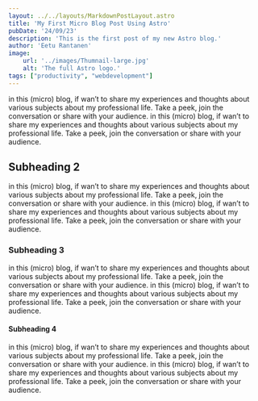 ```yaml
---
layout: ../../layouts/MarkdownPostLayout.astro
title: 'My First Micro Blog Post Using Astro'
pubDate: '24/09/23'
description: 'This is the first post of my new Astro blog.'
author: 'Eetu Rantanen'
image:
    url: '../images/Thumnail-large.jpg'
    alt: 'The full Astro logo.'
tags: ["productivity", "webdevelopment"]
---
```


in this (micro) blog, if wan’t to share my experiences and thoughts about various subjects about my professional life. Take a peek, join the conversation or share with your audience. in this (micro) blog, if wan’t to share my experiences and thoughts about various subjects about my professional life. Take a peek, join the conversation or share with your audience.

## Subheading 2

in this (micro) blog, if wan’t to share my experiences and thoughts about various subjects about my professional life. Take a peek, join the conversation or share with your audience. in this (micro) blog, if wan’t to share my experiences and thoughts about various subjects about my professional life. Take a peek, join the conversation or share with your audience.

### Subheading 3

in this (micro) blog, if wan’t to share my experiences and thoughts about various subjects about my professional life. Take a peek, join the conversation or share with your audience. in this (micro) blog, if wan’t to share my experiences and thoughts about various subjects about my professional life. Take a peek, join the conversation or share with your audience.

#### Subheading 4

in this (micro) blog, if wan’t to share my experiences and thoughts about various subjects about my professional life. Take a peek, join the conversation or share with your audience. in this (micro) blog, if wan’t to share my experiences and thoughts about various subjects about my professional life. Take a peek, join the conversation or share with your audience.